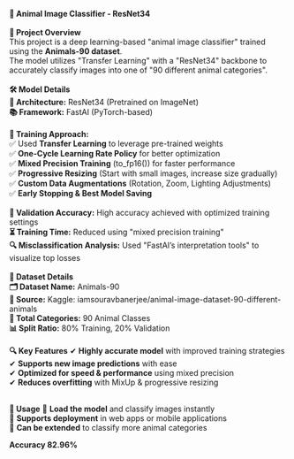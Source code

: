 **🐾 Animal Image Classifier - ResNet34**<br><br>
**📌 Project Overview**<br>
This project is a deep learning-based "animal image classifier" trained using the **Animals-90 dataset**. <br>
The model utilizes "Transfer Learning" with a "ResNet34" backbone to accurately classify images into one of "90 different animal categories". <br>
<br>
**🛠 Model Details**<br>
**🧠 Architecture:** ResNet34 (Pretrained on ImageNet) <br>
**📚 Framework:** FastAI (PyTorch-based) <br><br>
**📝 Training Approach:** <br>
✅ Used **Transfer Learning** to leverage pre-trained weights <br>
✅ **One-Cycle Learning Rate Policy** for better optimization <br>
✅ **Mixed Precision Training** (to_fp16()) for faster performance <br>
✅ **Progressive Resizing** (Start with small images, increase size gradually) <br>
✅ **Custom Data Augmentations** (Rotation, Zoom, Lighting Adjustments) <br>
✅ **Early Stopping & Best Model Saving** <br><br>
**🎯 Validation Accuracy:** High accuracy achieved with optimized training settings <br>
**⏳ Training Time:** Reduced using "mixed precision training" <br>
**🔍 Misclassification Analysis:** Used "FastAI’s interpretation tools" to visualize top losses <br><br>
**📂 Dataset Details**<br>
**🗂 Dataset Name:** Animals-90 <br>
**📌 Source:** Kaggle: iamsouravbanerjee/animal-image-dataset-90-different-animals <br>
**📑 Total Categories:** 90 Animal Classes <br>
**📊 Split Ratio:** 80% Training, 20% Validation <br><br>
**🔍 Key Features**
✔ **Highly accurate model** with improved training strategies <br>
✔ **Supports new image predictions** with ease <br>
✔ **Optimized for speed & performance** using mixed precision <br>
✔ **Reduces overfitting** with MixUp & progressive resizing <br><br>

**🚀 Usage**
📌 **Load the model** and classify images instantly <br>
📌 **Supports deployment** in web apps or mobile applications <br>
📌 **Can be extended** to classify more animal categories <br>

**Accuracy 82.96%**
